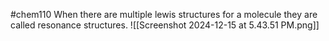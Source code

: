 #chem110 
When there are multiple lewis structures for a molecule they are called resonance structures.
![[Screenshot 2024-12-15 at 5.43.51 PM.png]]